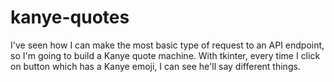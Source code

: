 # kanye-quotes

I've seen how I can make the most basic type of request to an API endpoint, so I'm going to build a Kanye quote machine. 
With tkinter, every time I click on button which has a Kanye emoji, I can see he'll say different things. 
